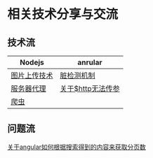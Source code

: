 # 相关技术分享与交流
## 技术流
|Nodejs|anrular|
|-|-|
| [图片上传技术](https://github.com/Big-xiong/nodejs_demo/issues/3) | [脏检测机制](https://github.com/Big-xiong/angular_demo/issues/2)|
| [服务器代理](https://github.com/Big-xiong/nodejs_demo/issues/1) |[关于$http无法传参](https://github.com/Big-xiong/angular_demo/issues/1)|
|[爬虫](https://github.com/Big-xiong/nodejs_demo/issues/2)||
## 问题流
[关于angular如何根据搜索得到的内容来获取分页数](https://github.com/Big-xiong/angular_demo/issues/3)
